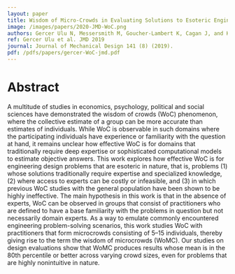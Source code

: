 ```yaml
---
layout: paper
title: Wisdom of Micro-Crowds in Evaluating Solutions to Esoteric Engineering Problems
image: /images/papers/2020-JMD-WoC.png
authors: Gercer Ulu N, Messersmith M, Goucher-Lambert K, Cagan J, and Kara LB.
ref: Gercer Ulu et al. JMD 2019
journal: Journal of Mechanical Design 141 (8) (2019).
pdf: /pdfs/papers/gercer-WoC-jmd.pdf
---
```


# Abstract

A multitude of studies in economics, psychology, political and social sciences have demonstrated the wisdom of crowds (WoC) phenomenon, where the collective estimate of a group can be more accurate than estimates of individuals. While WoC is observable in such domains where the participating individuals have experience or familiarity with the question at hand, it remains unclear how effective WoC is for domains that traditionally require deep expertise or sophisticated computational models to estimate objective answers. This work explores how effective WoC is for engineering design problems that are esoteric in nature, that is, problems (1) whose solutions traditionally require expertise and specialized knowledge, (2) where access to experts can be costly or infeasible, and (3) in which previous WoC studies with the general population have been shown to be highly ineffective. The main hypothesis in this work is that in the absence of experts, WoC can be observed in groups that consist of practitioners who are defined to have a base familiarity with the problems in question but not necessarily domain experts. As a way to emulate commonly encountered engineering problem-solving scenarios, this work studies WoC with practitioners that form microcrowds consisting of 5–15 individuals, thereby giving rise to the term the wisdom of microcrowds (WoMC). Our studies on design evaluations show that WoMC produces results whose mean is in the 80th percentile or better across varying crowd sizes, even for problems that are highly nonintuitive in nature.
